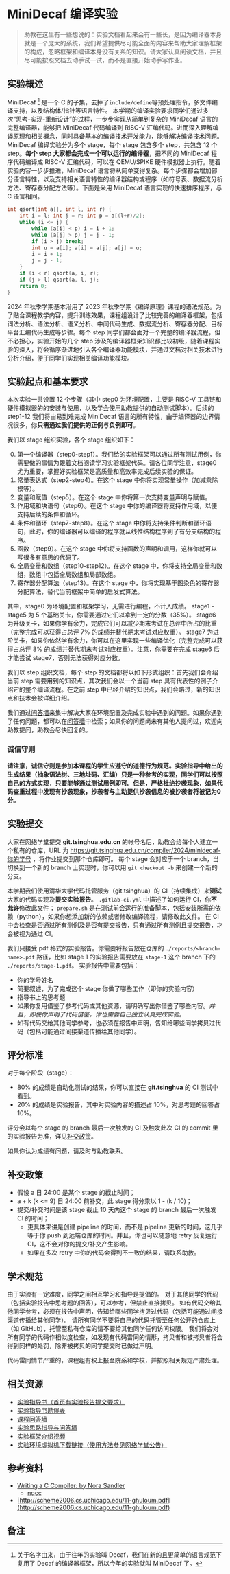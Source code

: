 # MiniDecaf 编译实验

> 助教在这里有一些想说的：实验文档看起来会有一些长，是因为编译器本身就是一个庞大的系统，我们希望提供尽可能全面的内容来帮助大家理解框架的构成，忽略框架和编译本身没有关系的知识。请大家认真阅读文档，并且尽可能按照文档去动手试一试，而不是直接开始动手写作业。

## 实验概述
MiniDecaf [^1] 是一个 C 的子集，去掉了`include/define`等预处理指令，多文件编译支持，以及结构体/指针等语言特性。 本学期的编译实验要求同学们通过多次“思考-实现-重新设计”的过程，一步步实现从简单到复杂的 MiniDecaf 语言的完整编译器，能够把 MiniDecaf 代码编译到 RISC-V 汇编代码。进而深入理解编译原理和相关概念，同时具备基本的编译技术开发能力，能够解决编译技术问题。MiniDecaf 编译实验分为多个 stage，每个 stage 包含多个 step，共包含 12 个 step。**每个 step 大家都会完成一个可以运行的编译器**，把不同的 MiniDecaf 程序代码编译成 RISC-V 汇编代码，可以在 QEMU/SPIKE 硬件模拟器上执行。随着实验内容一步步推进，MiniDecaf 语言将从简单变得复杂。每个步骤都会增加部分语言特性，以及支持相关语言特性的编译器结构或程序（如符号表、数据流分析方法、寄存器分配方法等）。下面是采用 MiniDecaf 语言实现的快速排序程序，与 C 语言相同。

```c
int qsort(int a[], int l, int r) {
    int i = l; int j = r; int p = a[(l+r)/2];
    while (i <= j) {
        while (a[i] < p) i = i + 1;        
        while (a[j] > p) j = j - 1;        
        if (i > j) break;        
        int u = a[i]; a[i] = a[j]; a[j] = u;        
        i = i + 1;        
        j = j - 1;    
    }    
    if (i < r) qsort(a, i, r);    
    if (j > l) qsort(a, l, j);    
    return 0;
}
```

2024 年秋季学期基本沿用了 2023 年秋季学期《编译原理》课程的语法规范。为了贴合课程教学内容，提升训练效果，课程组设计了比较完善的编译器框架，包括词法分析、语法分析、语义分析、中间代码生成、数据流分析、寄存器分配、目标平台汇编代码生成等步骤。每个 step 同学们都会面对一个完整的编译器流程，但不必担心，实验开始的几个 step 涉及的编译器框架知识都比较初级，随着课程实验的深入，将会循序渐进地引入各个编译器功能模块，并通过文档对相关技术进行分析介绍，便于同学们实现相关编译功能模块。

<!-- 实验框架相对于 2022 年的实验框架进行了以下修改：
- 为了统一作业难度和评分并且简化同学们的工作量，今年的框架仅提供 python 语言实现
- 删除了部分不必要的测试样例和语法规范，例如：对于for(;;)这种语法的处理，其本质与while(1)没有区别，以及对于函数多次声明的处理等测试样例。这些例子没有起到对于编译知识理解的作用，反而增加了同学们的工作量。
- 修改了部分实验顺序，在保留核心知识点的同时，期望降低同学们实验的难度。
- 修改了实验指导的排版、内容，删除了C++框架部分内容，增加了更多的指导内容。 -->

## 实验起点和基本要求

本次实验一共设置 12 个步骤（其中 step0 为环境配置，主要是 RISC-V 工具链和硬件模拟器的的安装与使用，以及学会使用助教提供的自动测试脚本）。后续的 step1-12 我们将由易到难完成 MiniDecaf 语言的所有特性，由于编译器的边界情况很多，你**只需通过我们提供的正例与负例即可**。

我们以 stage 组织实验，各个 stage 组织如下：

<ol start="0">
  <li>
    第一个编译器（step0-step1）。我们给的实验框架可以通过所有测试用例，你需要做的事情为跟着文档阅读学习实验框架代码。请各位同学注意，stage0 尤为重要，掌握好实验框架是高质量和高效率完成后续实验的保证。
  </li>
  <li>
    常量表达式（step2-step4）。在这个 stage 中你将实现常量操作（加减乘除模等）。
  </li>
  <li>
    变量和赋值（step5）。在这个 stage 中你将第一次支持变量声明与赋值。
  </li>
  <li>
    作用域和块语句（step6）。在这个 stage 中你的编译器将支持作用域，以便支持后续的条件和循环。
  </li>
  <li>
    条件和循环（step7-step8）。在这个 stage 中你将支持条件判断和循环语句，此时，你的编译器可以编译的程序就从线性结构程序到了有分支结构的程序。
  </li>
  <li>
    函数（step9）。在这个 stage 中你将支持函数的声明和调用，这样你就可以写很多有意思的代码了。
  </li>
  <li>
    全局变量和数组（step10-step12）。在这个 stage 中，你将支持全局变量和数组，数组中包括全局数组和局部数组。
  </li>
  <li>
    寄存器分配算法（step13）。在这个 stage 中，你将实现基于图染色的寄存器分配算法，替代当前框架中简单的启发式算法。
  </li>
</ol>


其中，stage0 为环境配置和框架学习，无需进行编程，不计入成绩。
stage1 - stage5 为 5 个基础关卡，你需要通过它们以拿到一定的分数（35%）。
stage6 为升级关卡，如果你学有余力，完成它们可以减少期末考试在总评中所占的比重（完整完成可以获得占总评 7% 的成绩并替代期末考试对应权重）。
stage7 为进阶关卡，如果你依然学有余力，你可以在这里实现一些编译优化（完整完成可以获得占总评 8% 的成绩并替代期末考试对应权重）。注意，你需要在完成 stage6 后才能尝试 stage7，否则无法获得对应分数。

我们以 step 组织文档，每个 step 的文档都将以如下形式组织：首先我们会介绍当前 step 需要用到的知识点，其次我们会以一个当前 step 具有代表性的例子介绍它的整个编译流程。在之前 step 中已经介绍的知识点，我们会略过，新的知识点和技术会被详细介绍。

我们通过[问答墙](https://docs.qq.com/doc/DY1hZWFV0T0N0VWph)来集中解决大家在环境配置及完成实验中遇到的问题。如果你遇到了任何问题，都可以在[问答墙](https://docs.qq.com/doc/DY1hZWFV0T0N0VWph)中检索；如果你的问题尚未有其他人提问过，欢迎向助教提问，助教会尽快回复的。

### **诚信守则**

**请注意，诚信守则是参加本课程的学生应遵守的道德行为规范。实验指导中给出的生成结果（抽象语法树、三地址码、汇编）只是一种参考的实现，同学们可以按照自己的方式实现，只要能够通过测试用例即可。但是，严格杜绝抄袭现象，如果代码查重过程中发现有抄袭现象，抄袭者与主动提供抄袭信息的被抄袭者将被记为0分。**

## 实验提交

大家在网络学堂提交 **git.tsinghua.edu.cn** 的帐号名后，助教会给每个人建立一个私有的仓库，URL 为 https://git.tsinghua.edu.cn/compiler/2024/minidecaf-你的学号 ，将作业提交到那个仓库即可。
每个 stage 会对应于一个 branch，当切换到一个新的 branch 上实现时，你可以用 `git checkout -b` 来创建一个新的分支。

本学期我们使用清华大学代码托管服务（git.tsinghua）的 CI（持续集成）来**测试**大家的代码实现及**提交实验报告**。
`.gitlab-ci.yml` 中描述了如何运行 CI，你**不允许**修改此文件；
`prepare.sh` 是在测试前会运行的准备脚本，包括安装所需的依赖（python），如果你想添加新的依赖或者修改编译流程，请修改此文件。
在 CI 中会检查是否通过所有测例及是否有提交报告，只有通过所有测例且提交报告，才会被视为通过 CI。

我们只接受 pdf 格式的实验报告。你需要将报告放在仓库的 `./reports/<branch-name>.pdf` 路径，比如 stage 1 的实验报告需要放在 `stage-1` 这个 branch 下的 `./reports/stage-1.pdf`。
实验报告中需要包括：
* 你的学号姓名
* 简要叙述，为了完成这个 stage 你做了哪些工作（即你的实验内容）
* 指导书上的思考题
* 如果你复用借鉴了参考代码或其他资源，请明确写出你借鉴了哪些内容。*并且，即使你声明了代码借鉴，你也需要自己独立认真完成实验。*
* 如有代码交给其他同学参考，也必须在报告中声明，告知给哪些同学拷贝过代码（包括可能通过间接渠道传播给其他同学）。

## 评分标准

对于每个阶段（stage）：
* 80% 的成绩是自动化测试的结果，你可以直接在 **git.tsinghua** 的 CI 测试中看到。
* 20% 的成绩是实验报告，其中对实验内容的描述占 10%，对思考题的回答占 10%。

评分会以每个 stage 的 branch 最后一次触发的 CI 及触发此次 CI 的 commit 里的实验报告为准，详见[补交政策](#补交政策)。

如果你认为成绩有问题，请及时与助教联系。

## 补交政策

* 假设 a 日 24:00 是某个 stage 的截止时间；
* a + k (k <= 9) 日 24:00 前补交，此 stage 得分乘以 1 - (k / 10)；
* 提交/补交时间是该 stage 截止 10 天内这个 stage 的 branch 最后一次触发 CI 的时间；
    * 更具体来讲是创建 pipeline 的时间，而不是 pipeline 更新的时间，这几乎等于你 push 到远端仓库的时间。并且，你也可以随意地 retry 反复运行 CI，这不会对你的提交/补交产生影响。
    * 如果在多次 retry 中你的代码会得到不一致的结果，请联系助教。

## 学术规范

由于实验有一定难度，同学之间相互学习和指导是提倡的。
对于其他同学的代码（包括实验报告中思考题的回答），可以参考，但禁止直接拷贝。
如有代码交给其他同学参考，必须在报告中声明，告知给哪些同学拷贝过代码（包括可能通过间接渠道传播给其他同学）。
请所有同学不要将自己的代码托管至任何公开的仓库上（如 GitHub），托管至私有仓库的请不要给其他同学任何访问权限。
我们将会对所有同学的代码作相似度检查，如发现有代码雷同的情形，拷贝者和被拷贝者将会得到同样的处罚，除非被拷贝的同学提交时已做过声明。

代码雷同情节严重的，课程组有权上报至院系和学校，并按照相关规定严肃处理。

## 相关资源

- [实验指导书（首页有实验报告提交要求）](https://decaf-lang.github.io/minidecaf-tutorial/)
- [实验指导书勘误表](https://decaf-lang.github.io/minidecaf-tutorial/docs/step0/errate.html)
- [课程问答墙](https://docs.qq.com/doc/DY1hZWFV0T0N0VWph)
- [实验思路指导与问答墙](https://docs.qq.com/doc/DY05QVmJFcGNWcllo)
- [实验框架介绍视频](https://cloud.tsinghua.edu.cn/d/d1d80ebd16a44c179d44/)
- [实验环境虚拟机下载链接（使用方法参见网络学堂公告）](https://cloud.tsinghua.edu.cn/d/5281023e65fd4032a69b/)

## 参考资料
- [Writing a C Compiler: by Nora Sandler](https://norasandler.com/2017/11/29/Write-a-Compiler.html)
  - [nqcc](https://github.com/nlsandler/nqcc)
- [http://scheme2006.cs.uchicago.edu/11-ghuloum.pdf](http://scheme2006.cs.uchicago.edu/11-ghuloum.pdf)

## 备注
[^1]: 关于名字由来，由于往年的实验叫 Decaf，我们在新的且更简单的语言规范下复用了 Decaf 的编译器框架，所以今年的实验就叫 MiniDecaf 了。
